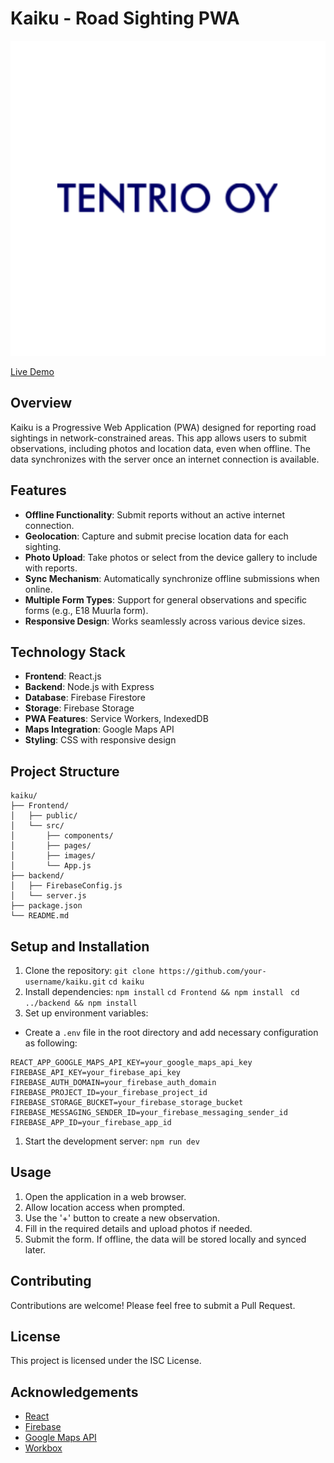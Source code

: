 # Kaiku - Road Sighting PWA

![Kaiku Logo](./Frontend\public\tentrioIC512_maskable.png)

[Live Demo](https://kaiku-beta.vercel.app/)

## Overview

Kaiku is a Progressive Web Application (PWA) designed for reporting road sightings in network-constrained areas. This app allows users to submit observations, including photos and location data, even when offline. The data synchronizes with the server once an internet connection is available.

## Features

- **Offline Functionality**: Submit reports without an active internet connection.
- **Geolocation**: Capture and submit precise location data for each sighting.
- **Photo Upload**: Take photos or select from the device gallery to include with reports.
- **Sync Mechanism**: Automatically synchronize offline submissions when online.
- **Multiple Form Types**: Support for general observations and specific forms (e.g., E18 Muurla form).
- **Responsive Design**: Works seamlessly across various device sizes.

## Technology Stack

- **Frontend**: React.js
- **Backend**: Node.js with Express
- **Database**: Firebase Firestore
- **Storage**: Firebase Storage
- **PWA Features**: Service Workers, IndexedDB
- **Maps Integration**: Google Maps API
- **Styling**: CSS with responsive design

## Project Structure

```
kaiku/
├── Frontend/
│   ├── public/
│   └── src/
│       ├── components/
│       ├── pages/
│       ├── images/
│       └── App.js
├── backend/
│   ├── FirebaseConfig.js
│   └── server.js
├── package.json
└── README.md
```

## Setup and Installation

1. Clone the repository:
   `git clone https://github.com/your-username/kaiku.git`
   `cd kaiku`
2. Install dependencies:
   `npm install`
   `cd Frontend && npm install `
   `cd ../backend && npm install`
3. Set up environment variables:

- Create a `.env` file in the root directory and add necessary configuration as following:

```
REACT_APP_GOOGLE_MAPS_API_KEY=your_google_maps_api_key
FIREBASE_API_KEY=your_firebase_api_key
FIREBASE_AUTH_DOMAIN=your_firebase_auth_domain
FIREBASE_PROJECT_ID=your_firebase_project_id
FIREBASE_STORAGE_BUCKET=your_firebase_storage_bucket
FIREBASE_MESSAGING_SENDER_ID=your_firebase_messaging_sender_id
FIREBASE_APP_ID=your_firebase_app_id
```

1. Start the development server:
   `npm run dev`

## Usage

1. Open the application in a web browser.
2. Allow location access when prompted.
3. Use the '+' button to create a new observation.
4. Fill in the required details and upload photos if needed.
5. Submit the form. If offline, the data will be stored locally and synced later.

## Contributing

Contributions are welcome! Please feel free to submit a Pull Request.

## License

This project is licensed under the ISC License.

## Acknowledgements

- [React](https://reactjs.org/)
- [Firebase](https://firebase.google.com/)
- [Google Maps API](https://developers.google.com/maps)
- [Workbox](https://developers.google.com/web/tools/workbox)

